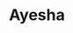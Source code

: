 ---
layout: art
title: Ayesha
section: art
type: figure-drawing
home: true
description: Figure Drawing of Ayesha from April 26th, 2014.
alt: Drawing of a nude seated woman.
medium: Vine Charcoal and white Nupastel on grey paper
large-image: ayesha-4-26-14-large.jpg
small-image: ayesha-4-26-14-small.jpg
size: 1622x2141
---